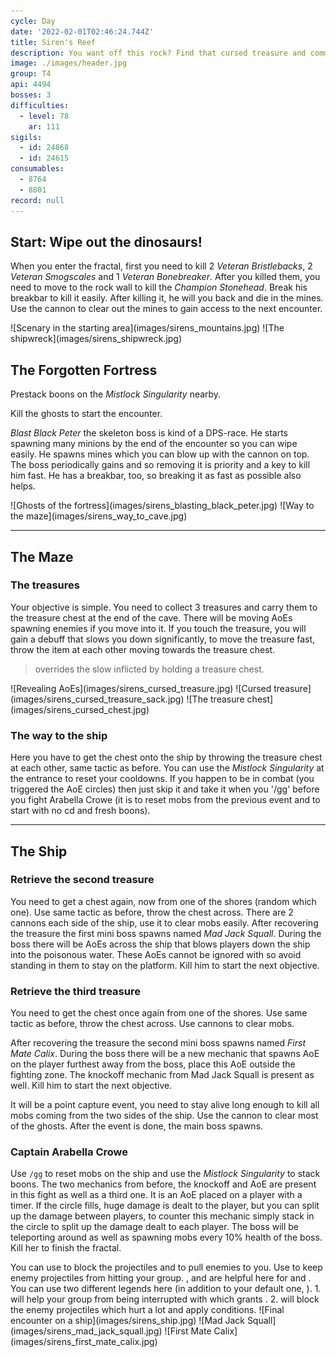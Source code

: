 ```yaml
---
cycle: Day
date: '2022-02-01T02:46:24.744Z'
title: Siren's Reef
description: You want off this rock? Find that cursed treasure and commandeer us a ship.
image: ./images/header.jpg
group: T4
api: 4494
bosses: 3
difficulties:
  - level: 78
    ar: 111
sigils:
  - id: 24868
  - id: 24615
consumables:
  - 8764
  - 8801
record: null
---
```


<Grid>
<GridItem sm="12">

## Start: Wipe out the dinosaurs!

When you enter the fractal, first you need to kill 2 _Veteran Bristlebacks_, 2 _Veteran Smogscales_ and 1 _Veteran Bonebreaker_. After you killed them, you need to move to the rock wall to kill the _Champion Stonehead_. Break his breakbar to kill it easily. After killing it, he will <Condition name="Fear"/> you back and die in the mines. Use the cannon to clear out the mines to gain access to the next encounter.
</GridItem>

<GridItem sm="6">
![Scenary in the starting area](images/sirens_mountains.jpg)
</GridItem>

<GridItem sm="6">
![The shipwreck](images/sirens_shipwreck.jpg)
</GridItem>

<GridItem sm="12">

## The Forgotten Fortress

Prestack boons on the _Mistlock Singularity_ nearby.

Kill the ghosts to start the encounter.

_Blast Black Peter_ the skeleton boss is kind of a DPS-race. He starts spawning many minions by the end of the encounter so you can wipe easily. He spawns mines which you can blow up with the cannon on top. The boss periodically gains <Boon name="Swiftness"/> <Boon name="Protection"/> and <Boon name="Stability"/> so removing it is priority and a key to kill him fast. He has a breakbar, too, so breaking it as fast as possible also helps.
</GridItem>

<GridItem sm="6">
![Ghosts of the fortress](images/sirens_blasting_black_peter.jpg)
</GridItem>

<GridItem sm="6">
![Way to the maze](images/sirens_way_to_cave.jpg)
</GridItem>
</Grid>

---

<Grid>
<GridItem sm="12">

## The Maze

### The treasures

Your objective is simple. You need to collect 3 treasures and carry them to the treasure chest at the end of the cave. There will be moving AoEs spawning enemies if you move into it. If you touch the treasure, you will gain a debuff that slows you down significantly, to move the treasure fast, throw the item at each other moving towards the treasure chest.

> <Effect name="Superspeed"/> overrides the slow inflicted by holding a treasure chest.

</GridItem>

<GridItem sm="6">
![Revealing AoEs](images/sirens_cursed_treasure.jpg)
</GridItem>

<GridItem sm="6">
![Cursed treasure](images/sirens_cursed_treasure_sack.jpg)
</GridItem>

<GridItem sm="6">
![The treasure chest](images/sirens_cursed_chest.jpg)
</GridItem>

<GridItem sm="6">

### The way to the ship

Here you have to get the chest onto the ship by throwing the treasure chest at each other, same tactic as before. You can use the _Mistlock Singularity_ at the entrance to reset your cooldowns. If you happen to be in combat (you triggered the AoE circles) then just skip it and take it when you '/gg' before you fight Arabella Crowe (it is to reset mobs from the previous event and to start with no cd and fresh boons).
</GridItem>
</Grid>

---

## The Ship

<Grid>
<GridItem sm="6">

### Retrieve the second treasure

You need to get a chest again, now from one of the shores (random which one). Use same tactic as before, throw the chest across. There are 2 cannons each side of the ship, use it to clear mobs easily. After recovering the treasure the first mini boss spawns named _Mad Jack Squall_. During the boss there will be AoEs across the ship that blows players down the ship into the poisonous water. These AoEs cannot be ignored with <Boon name="Stability"> so avoid standing in them to stay on the platform. Kill him to start the next objective.</Boon>

### Retrieve the third treasure

You need to get the chest once again from one of the shores. Use same tactic as before, throw the chest across. Use cannons to clear mobs.

After recovering the treasure the second mini boss spawns named _First Mate Calix_. During the boss there will be a new mechanic that spawns AoE on the player furthest away from the boss, place this AoE outside the fighting zone. The knockoff mechanic from Mad Jack Squall is present as well. Kill him to start the next objective.

It will be a point capture event, you need to stay alive long enough to kill all mobs coming from the two sides of the ship. Use the cannon to clear most of the ghosts. After the event is done, the main boss spawns.

### Captain Arabella Crowe

Use `/gg` to reset mobs on the ship and use the _Mistlock Singularity_ to stack boons. The two mechanics from before, the knockoff and AoE are present in this fight as well as a third one. It is an AoE placed on a player with a timer. If the circle fills, huge damage is dealt to the player, but you can split up the damage between players, to counter this mechanic simply stack in the circle to split up the damage dealt to each player. The boss will be teleporting around as well as spawning mobs every 10% health of the boss. Kill her to finish the fractal.

<Tabs>
<Tab specialization="Scourge">
You can use <Skill name="Corrosive Poison Cloud"/> to block the projectiles and <Skill name="Spectral Grasp"/> to pull enemies to you.
</Tab>
<Tab specialization="Guardian">
Use <Skill name="Wall of Reflection"/> to keep enemy projectiles from hitting your group. <Skill name="Chapter 3: Valiant Bulwark"/>, <Skill name="Chapter 4: Stalwart Stand"/> and <Skill name="Epilogue: Unbroken Lines"/> are helpful here for <Boon name="Stability"/> and <Boon name="Resistance"/>.
</Tab>
<Tab specialization="Renegade">
You can use two different legends here (in addition to your default one, <Skill name="Legendary Renegade Stance"/>).
1. <Skill name="Legendary Dwarf Stance"/> will help your group from being interrupted with <Skill name="Inspiring Reinforcement"/> which grants <Boon name="Stability"/>.
2. <Skill name="Legendary Centaur Stance"/> will block the enemy projectiles which hurt a lot and apply conditions.
</Tab>
</Tabs>
</GridItem>

<GridItem sm="6">
![Final encounter on a ship](images/sirens_ship.jpg)
![Mad Jack Squall](images/sirens_mad_jack_squall.jpg)
![First Mate Calix](images/sirens_first_mate_calix.jpg)
</GridItem>
</Grid>
